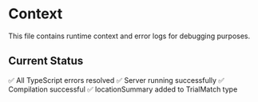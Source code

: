 # Context

This file contains runtime context and error logs for debugging purposes.

## Current Status
✅ All TypeScript errors resolved
✅ Server running successfully
✅ Compilation successful
✅ locationSummary added to TrialMatch type